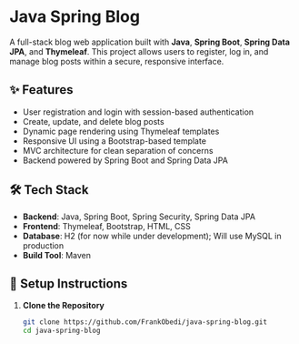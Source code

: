 # Java Spring Blog

A full-stack blog web application built with **Java**, **Spring Boot**, **Spring Data JPA**, and **Thymeleaf**. 
This project allows users to register, log in, and manage blog posts within a secure, responsive interface.

## ✨ Features

- User registration and login with session-based authentication
- Create, update, and delete blog posts
- Dynamic page rendering using Thymeleaf templates
- Responsive UI using a Bootstrap-based template
- MVC architecture for clean separation of concerns
- Backend powered by Spring Boot and Spring Data JPA

## 🛠 Tech Stack

- **Backend**: Java, Spring Boot, Spring Security, Spring Data JPA
- **Frontend**: Thymeleaf, Bootstrap, HTML, CSS
- **Database**: H2 (for now while under development); Will use MySQL in production
- **Build Tool**: Maven

## 🔧 Setup Instructions

1. **Clone the Repository**
   ```bash
   git clone https://github.com/FrankObedi/java-spring-blog.git
   cd java-spring-blog
